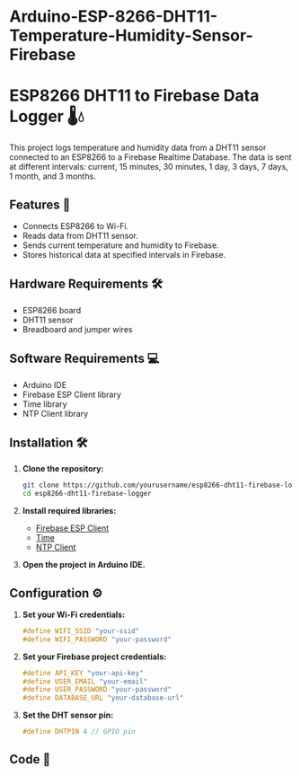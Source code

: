 # Arduino-ESP-8266-DHT11-Temperature-Humidity-Sensor-Firebase
# ESP8266 DHT11 to Firebase Data Logger 🌡️💧

This project logs temperature and humidity data from a DHT11 sensor connected to an ESP8266 to a Firebase Realtime Database. The data is sent at different intervals: current, 15 minutes, 30 minutes, 1 day, 3 days, 7 days, 1 month, and 3 months.

## Features 🚀
- Connects ESP8266 to Wi-Fi.
- Reads data from DHT11 sensor.
- Sends current temperature and humidity to Firebase.
- Stores historical data at specified intervals in Firebase.

## Hardware Requirements 🛠️
- ESP8266 board
- DHT11 sensor
- Breadboard and jumper wires

## Software Requirements 💻
- Arduino IDE
- Firebase ESP Client library
- Time library
- NTP Client library

## Installation 🛠️
1. **Clone the repository:**
    ```bash
    git clone https://github.com/yourusername/esp8266-dht11-firebase-logger.git
    cd esp8266-dht11-firebase-logger
    ```

2. **Install required libraries:**
    - [Firebase ESP Client](https://github.com/mobizt/Firebase-ESP-Client)
    - [Time](https://github.com/PaulStoffregen/Time)
    - [NTP Client](https://github.com/arduino-libraries/NTPClient)

3. **Open the project in Arduino IDE.**

## Configuration ⚙️
1. **Set your Wi-Fi credentials:**
    ```cpp
    #define WIFI_SSID "your-ssid"
    #define WIFI_PASSWORD "your-password"
    ```

2. **Set your Firebase project credentials:**
    ```cpp
    #define API_KEY "your-api-key"
    #define USER_EMAIL "your-email"
    #define USER_PASSWORD "your-password"
    #define DATABASE_URL "your-database-url"
    ```

3. **Set the DHT sensor pin:**
    ```cpp
    #define DHTPIN 4 // GPIO pin
    ```

## Code 📜

```cpp
